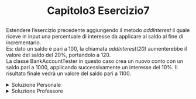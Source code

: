 # <p align=center> Capitolo3 Esercizio7 </p>

Estendere l’esercizio precedente aggiungendo il metodo *addInterest*
il quale riceve in input una percentuale di interesse da applicare al
saldo al fine di incrementarlo. <br>
Es: dato un saldo è pari a 100, la chiamata *addInterest(20)*
aumenterebbe il valore del saldo del 20%, portandolo a 120. <br>
La classe BankAccountTester in questo caso crea un nuovo conto
con un saldo pari a 1000, applicando successivamente un interesse
del 10%. Il risultato finale vedrà un valore del saldo pari a 1100.

<details closed>

<summary> Soluzione Personale </summary>

[BankAccount.java](https://github.com/FedVlogger17/Uni-Notes/blob/main/Primo%20Anno/Secondo%20Semestre/Metodologie%20di%20Programmazione/Esercizi/Esercizi%20Capitolo%203/Esercizio_7/src/Esercizio7/BankAccount.java) <br>
[BankAccountTester.java](https://github.com/FedVlogger17/Uni-Notes/blob/main/Primo%20Anno/Secondo%20Semestre/Metodologie%20di%20Programmazione/Esercizi/Esercizi%20Capitolo%203/Esercizio_7/src/Esercizio7/BankAccountTester.java)
</details>

<details closed>

<summary> Soluzione Professore </summary>

[BankAccount.java](https://github.com/FedVlogger17/Uni-Notes/blob/main/Primo%20Anno/Secondo%20Semestre/Metodologie%20di%20Programmazione/Esercizi/Esercizi%20Capitolo%203/Esercizio_7/src/Esercizio7Prof/BankAccount.java) <br>
[BankAccountTester.java](https://github.com/FedVlogger17/Uni-Notes/blob/main/Primo%20Anno/Secondo%20Semestre/Metodologie%20di%20Programmazione/Esercizi/Esercizi%20Capitolo%203/Esercizio_7/src/Esercizio7Prof/BankAccountTester.java) <br>
[BankAccountTester2.java](https://github.com/FedVlogger17/Uni-Notes/blob/main/Primo%20Anno/Secondo%20Semestre/Metodologie%20di%20Programmazione/Esercizi/Esercizi%20Capitolo%203/Esercizio_7/src/Esercizio7Prof/BankAccountTester2.java)

</details>
